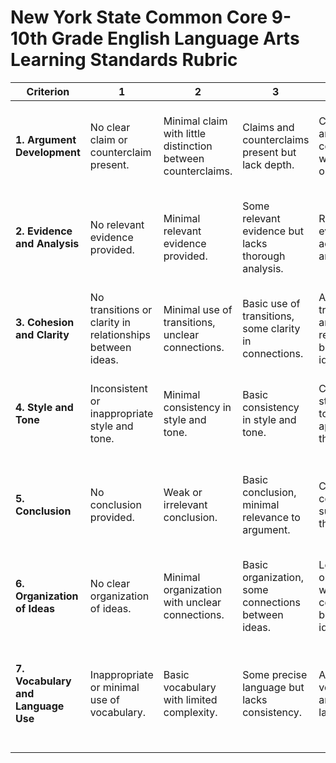 # New York State Common Core 9-10th Grade English Language Arts Learning Standards Rubric

| Criterion                          | 1                                                         | 2                                                            | 3                                                      | 4                                                              | 5                                                                  | 6                                                                                   | 7                                                                                                           |
|------------------------------------|-----------------------------------------------------------|--------------------------------------------------------------|--------------------------------------------------------|----------------------------------------------------------------|--------------------------------------------------------------------|-------------------------------------------------------------------------------------|-------------------------------------------------------------------------------------------------------------|
| **1. Argument Development**        | No clear claim or counterclaim present.                   | Minimal claim with little distinction between counterclaims. | Claims and counterclaims present but lack depth.       | Clear claims and counterclaims with logical organization.      | Precise claims with clear distinction and logical sequence.        | Detailed claims and counterclaims, thoroughly balanced.                             | Precise, knowledgeable claims with logical sequencing and strong distinction.                               |
| **2. Evidence and Analysis**       | No relevant evidence provided.                            | Minimal relevant evidence provided.                          | Some relevant evidence but lacks thorough analysis.    | Relevant evidence with adequate analysis.                      | Strong evidence with thorough analysis and audience consideration. | Comprehensive evidence and analysis anticipating audience's knowledge and concerns. | Most relevant evidence with detailed analysis and audience biases considered.                               |
| **3. Cohesion and Clarity**        | No transitions or clarity in relationships between ideas. | Minimal use of transitions, unclear connections.             | Basic use of transitions, some clarity in connections. | Appropriate transitions and clear relationships between ideas. | Effective use of varied transitions, clear cohesion.               | Skillful use of varied syntax and transitions, strong cohesion.                     | Highly effective use of transitions and syntax, excellent cohesion and clarity.                             |
| **4. Style and Tone**              | Inconsistent or inappropriate style and tone.             | Minimal consistency in style and tone.                       | Basic consistency in style and tone.                   | Consistent style and tone appropriate to the task.             | Formal style and objective tone maintained consistently.           | Advanced formal style and objective tone appropriate to the discipline.             | Mastery of formal style and tone, fully appropriate to the writing task.                                    |
| **5. Conclusion**                  | No conclusion provided.                                   | Weak or irrelevant conclusion.                               | Basic conclusion, minimal relevance to argument.       | Clear conclusion supporting the argument.                      | Strong conclusion effectively supporting the argument.             | Compelling conclusion thoroughly supporting and reflecting on the argument.         | Insightful and compelling conclusion, fully supporting and adding depth to the argument.                    |
| **6. Organization of Ideas**       | No clear organization of ideas.                           | Minimal organization with unclear connections.               | Basic organization, some connections between ideas.    | Logical organization with clear connections between ideas.     | Strong organization creating a cohesive narrative.                 | Advanced organization, building towards a clear outcome.                            | Mastery in organizing ideas, creating a unified and engaging narrative.                                     |
| **7. Vocabulary and Language Use** | Inappropriate or minimal use of vocabulary.               | Basic vocabulary with limited complexity.                    | Some precise language but lacks consistency.           | Appropriate vocabulary and precise language.                   | Effective use of content-specific vocabulary and precise language. | Advanced use of vocabulary, literary techniques, and precise language.              | Mastery of vocabulary, literary techniques, and language, fully appropriate to the complexity of the topic. |
